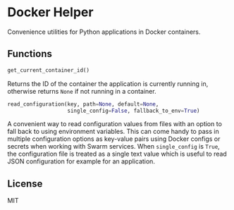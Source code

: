 # Docker Helper

Convenience utilities for Python applications in Docker containers.

## Functions

```python
get_current_container_id()
```

Returns the ID of the container the application is currently running in,
otherwise returns `None` if not running in a container.

```python
read_configuration(key, path=None, default=None,
                   single_config=False, fallback_to_env=True)
```

A convenient way to read configuration values from files with an option
to fall back to using environment variables.
This can come handy to pass in multiple configuration options as key-value pairs
using Docker configs or secrets when working with Swarm services.
When `single_config` is `True`, the configuration file is treated as a single text value
which is useful to read JSON configuration for example for an application.

## License

MIT

